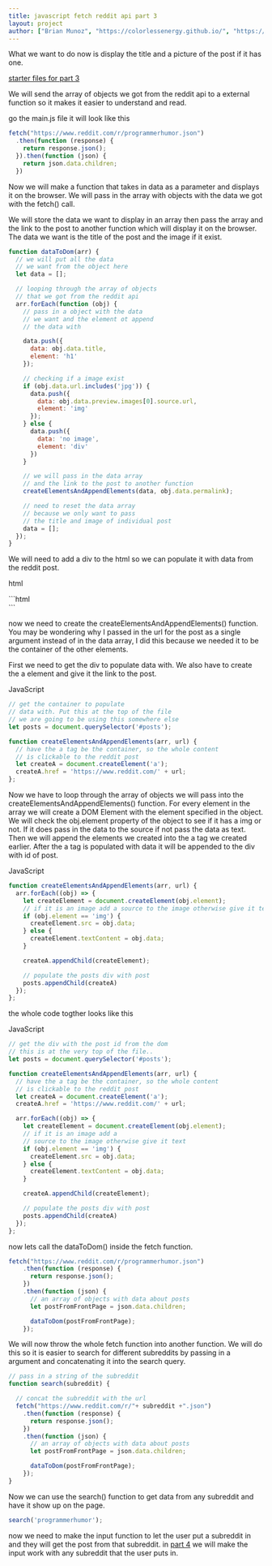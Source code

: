 ```yaml
---
title: javascript fetch reddit api part 3
layout: project
author: ["Brian Munoz", "https://colorlessenergy.github.io/", "https://github.com/colorlessenergy"]
---
```


What we want to do now is display the title and a picture of the post if it has one.

[starter files for part 3](https://github.com/colorlessenergy/fetch-reddit/tree/part2)

We will send the array of objects we got from the reddit api to a external function so it makes it easier to understand and read.

go the main.js file it will look like this
```javascript
fetch("https://www.reddit.com/r/programmerhumor.json")
  .then(function (response) {
    return response.json();
  }).then(function (json) {
    return json.data.children;
  })
```

Now we will make a function that takes in data as a parameter and displays it on the browser. We will pass in the array with objects with the data we got with the <span class="highlight__code">fetch()</span> call.

We will store the data we want to display in an array then pass the array and the link to the post to another function which will display it on the browser. The data we want is the title of the post and the image if it exist.

```javascript
function dataToDom(arr) {
  // we will put all the data
  // we want from the object here
  let data = [];

  // looping through the array of objects
  // that we got from the reddit api
  arr.forEach(function (obj) {
    // pass in a object with the data
    // we want and the element ot append
    // the data with

    data.push({
      data: obj.data.title,
      element: 'h1'
    });

    // checking if a image exist
    if (obj.data.url.includes('jpg')) {
      data.push({
        data: obj.data.preview.images[0].source.url,
        element: 'img'
      });
    } else {
      data.push({
        data: 'no image',
        element: 'div'
      })
    }

    // we will pass in the data array
    // and the link to the post to another function
    createElementsAndAppendElements(data, obj.data.permalink);

    // need to reset the data array
    // because we only want to pass
    // the title and image of individual post
    data = [];
  });
}
```

We will need to add a div to the html so we can populate it with data from the reddit post.

<p class="highlight__file-desc">
 html
</p>
```html
<!-- populated by javascript -->
<div id="posts"></div>
```

now we need to create the <span class="highlight__code">createElementsAndAppendElements()</span> function. You may be wondering why I passed in the url for the post as a single argument instead of in the data array, I did this because we needed it to be the container of the other elements.

First we need to get the div to populate data with. We also have to create the a element and give it the link to the post.

<p class="highlight__file-desc">
 JavaScript
</p>

```javascript
// get the container to populate
// data with. Put this at the top of the file
// we are going to be using this somewhere else
let posts = document.querySelector('#posts');

function createElementsAndAppendElements(arr, url) {
  // have the a tag be the container, so the whole content
  // is clickable to the reddit post
  let createA = document.createElement('a');
  createA.href = 'https://www.reddit.com/' + url;
};
```

Now we have to loop through the array of objects we will pass into the <span class="highlight__code">createElementsAndAppendElements()</span> function. For every element in the array we will create a <span class="highlight__code">DOM Element</span> with the element specified in the object. We will check the <span class="highlight__code">obj.element</span> property of the object to see if it has a img or not. If it does pass in the data to the source if not pass the data as text. Then we will append the elements we created into the <span class="highlight__code">a</span> tag we created earlier. After the <span class="highlight__code">a</span> tag is populated with data it will be appended to the <span class="highlight__code">div with id of post</span>.

<p class="highlight__file-desc">
 JavaScript
</p>

```javascript
function createElementsAndAppendElements(arr, url) {
  arr.forEach((obj) => {
    let createElement = document.createElement(obj.element);
    // if it is an image add a source to the image otherwise give it text
    if (obj.element == 'img') {
      createElement.src = obj.data;
    } else {
      createElement.textContent = obj.data;
    }

    createA.appendChild(createElement);

    // populate the posts div with post
    posts.appendChild(createA)
  });
};
```
the whole code togther looks like this

<p class="highlight__file-desc">
 JavaScript
</p>

```javascript
// get the div with the post id from the dom
// this is at the very top of the file..
let posts = document.querySelector('#posts');

function createElementsAndAppendElements(arr, url) {
  // have the a tag be the container, so the whole content
  // is clickable to the reddit post
  let createA = document.createElement('a');
  createA.href = 'https://www.reddit.com/' + url;

  arr.forEach((obj) => {
    let createElement = document.createElement(obj.element);
    // if it is an image add a
    // source to the image otherwise give it text
    if (obj.element == 'img') {
      createElement.src = obj.data;
    } else {
      createElement.textContent = obj.data;
    }

    createA.appendChild(createElement);

    // populate the posts div with post
    posts.appendChild(createA)
  });
};
```

now lets call the <span class="highlight__code">dataToDom()</span> inside the fetch function.

```javascript
fetch("https://www.reddit.com/r/programmerhumor.json")
    .then(function (response) {
      return response.json();
    })
    .then(function (json) {
      // an array of objects with data about posts
      let postFromFrontPage = json.data.children;

      dataToDom(postFromFrontPage);
    });
```

We will now throw the whole fetch function into another function. We will do this so it is easier to search for different subreddits by passing in a argument and concatenating it into the search query.

```javascript
// pass in a string of the subreddit
function search(subreddit) {

  // concat the subreddit with the url
  fetch("https://www.reddit.com/r/"+ subreddit +".json")
    .then(function (response) {
      return response.json();
    })
    .then(function (json) {
      // an array of objects with data about posts
      let postFromFrontPage = json.data.children;

      dataToDom(postFromFrontPage);
    });
}
```

Now we can use the <span class="highlight__code">search()</span> function to get data from any subreddit and have it show up on the page.

```javascript
search('programmerhumor');
```

now we need to make the input function to let the user put a subreddit in and they will get the post from that subreddit. in [part 4](../part4) we will make the input work with any subreddit that the user puts in.